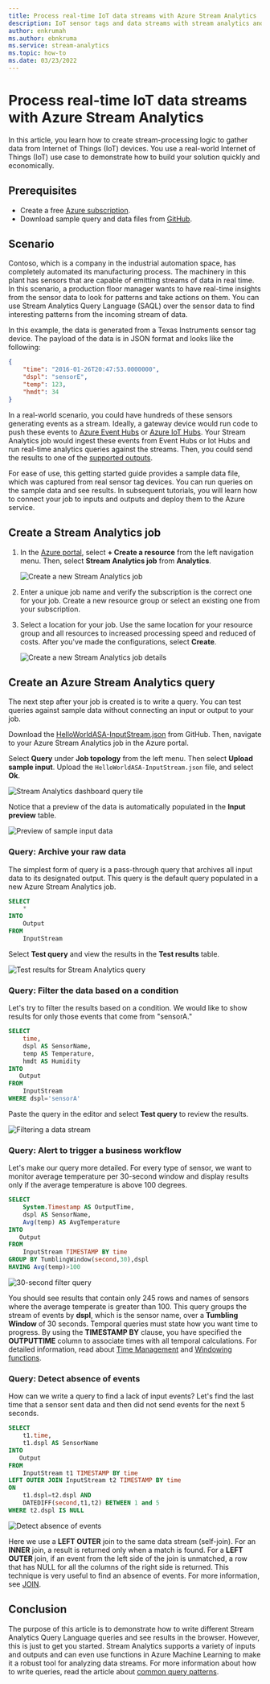 ```yaml
---
title: Process real-time IoT data streams with Azure Stream Analytics
description: IoT sensor tags and data streams with stream analytics and real-time data processing
author: enkrumah
ms.author: ebnkruma
ms.service: stream-analytics
ms.topic: how-to
ms.date: 03/23/2022
---
```

# Process real-time IoT data streams with Azure Stream Analytics

In this article, you learn how to create stream-processing logic to gather data from Internet of Things (IoT) devices. You use a real-world Internet of Things (IoT) use case to demonstrate how to build your solution quickly and economically.

## Prerequisites

* Create a free [Azure subscription](https://azure.microsoft.com/pricing/free-trial/).
* Download sample query and data files from [GitHub](https://aka.ms/azure-stream-analytics-get-started-iot).

## Scenario

Contoso, which is a company in the industrial automation space, has completely automated its manufacturing process. The machinery in this plant has sensors that are capable of emitting streams of data in real time. In this scenario, a production floor manager wants to have real-time insights from the sensor data to look for patterns and take actions on them. You can use Stream Analytics Query Language (SAQL) over the sensor data to find interesting patterns from the incoming stream of data.

In this example, the data is generated from a Texas Instruments sensor tag device. The payload of the data is in JSON format and looks like the following:

```json
{
    "time": "2016-01-26T20:47:53.0000000",  
    "dspl": "sensorE",  
    "temp": 123,  
    "hmdt": 34  
}  
```

In a real-world scenario, you could have hundreds of these sensors generating events as a stream. Ideally, a gateway device would run code to push these events to [Azure Event Hubs](https://azure.microsoft.com/services/event-hubs/) or [Azure IoT Hubs](https://azure.microsoft.com/services/iot-hub/). Your Stream Analytics job would ingest these events from Event Hubs or Iot Hubs and run real-time analytics queries against the streams. Then, you could send the results to one of the [supported outputs](stream-analytics-define-outputs.md).

For ease of use, this getting started guide provides a sample data file, which was captured from real sensor tag devices. You can run queries on the sample data and see results. In subsequent tutorials, you will learn how to connect your job to inputs and outputs and deploy them to the Azure service.

## Create a Stream Analytics job

1. In the [Azure portal](https://portal.azure.com), select **+ Create a resource** from the left navigation menu. Then, select **Stream Analytics job** from **Analytics**.
   
    ![Create a new Stream Analytics job](./media/stream-analytics-get-started-with-iot-devices/stream-analytics-get-started-with-iot-devices-02.png)

1. Enter a unique job name and verify the subscription is the correct one for your job. Create a new resource group or select an existing one from your subscription.

1. Select a location for your job. Use the same location for your resource group and all resources to increased processing speed and reduced of costs. After you've made the configurations, select **Create**.
   
    ![Create a new Stream Analytics job details](./media/stream-analytics-get-started-with-iot-devices/stream-analytics-get-started-with-iot-devices-03.png)

## Create an Azure Stream Analytics query
The next step after your job is created is to write a query. You can test queries against sample data without connecting an input or output to your job.

Download the [HelloWorldASA-InputStream.json](https://github.com/Azure/azure-stream-analytics/blob/master/Samples/GettingStarted/HelloWorldASA-InputStream.json
) from GitHub. Then, navigate to your Azure Stream Analytics job in the Azure portal.

Select **Query** under **Job topology** from the left menu. Then select **Upload sample input**. Upload the `HelloWorldASA-InputStream.json` file, and select **Ok**.

![Stream Analytics dashboard query tile](./media/stream-analytics-get-started-with-iot-devices/stream-analytics-get-started-with-iot-devices-05.png)

Notice that a preview of the data is automatically populated in the **Input preview** table.

![Preview of sample input data](./media/stream-analytics-get-started-with-iot-devices/input-preview.png)

### Query: Archive your raw data

The simplest form of query is a pass-through query that archives all input data to its designated output. This query is the default query populated in a new Azure Stream Analytics job.

```sql
SELECT 
    *
INTO
    Output
FROM
    InputStream
```

Select **Test query** and view the results in the **Test results** table.

![Test results for Stream Analytics query](./media/stream-analytics-get-started-with-iot-devices/stream-analytics-get-started-with-iot-devices-07.png)

### Query: Filter the data based on a condition

Let's try to filter the results based on a condition. We would like to show results for only those events that come from "sensorA."

```sql
SELECT 
    time,
    dspl AS SensorName,
    temp AS Temperature,
    hmdt AS Humidity
INTO
   Output
FROM
    InputStream
WHERE dspl='sensorA'
```

Paste the query in the editor and select **Test query** to review the results.

![Filtering a data stream](./media/stream-analytics-get-started-with-iot-devices/stream-analytics-get-started-with-iot-devices-08.png)

### Query: Alert to trigger a business workflow

Let's make our query more detailed. For every type of sensor, we want to monitor average temperature per 30-second window and display results only if the average temperature is above 100 degrees.

```sql
SELECT 
    System.Timestamp AS OutputTime,
    dspl AS SensorName,
    Avg(temp) AS AvgTemperature
INTO
   Output
FROM
    InputStream TIMESTAMP BY time
GROUP BY TumblingWindow(second,30),dspl
HAVING Avg(temp)>100
```

![30-second filter query](./media/stream-analytics-get-started-with-iot-devices/stream-analytics-get-started-with-iot-devices-10.png)

You should see results that contain only 245 rows and names of sensors where the average temperate is greater than 100. This query groups the stream of events by **dspl**, which is the sensor name, over a **Tumbling Window** of 30 seconds. Temporal queries must state how you want time to progress. By using the **TIMESTAMP BY** clause, you have specified the **OUTPUTTIME** column to associate times with all temporal calculations. For detailed information, read about [Time Management](/stream-analytics-query/time-management-azure-stream-analytics) and [Windowing functions](/stream-analytics-query/windowing-azure-stream-analytics).

### Query: Detect absence of events

How can we write a query to find a lack of input events? Let's find the last time that a sensor sent data and then did not send events for the next 5 seconds.

```sql
SELECT 
    t1.time,
    t1.dspl AS SensorName
INTO
   Output
FROM
    InputStream t1 TIMESTAMP BY time
LEFT OUTER JOIN InputStream t2 TIMESTAMP BY time
ON
    t1.dspl=t2.dspl AND
    DATEDIFF(second,t1,t2) BETWEEN 1 and 5
WHERE t2.dspl IS NULL
```

![Detect absence of events](./media/stream-analytics-get-started-with-iot-devices/stream-analytics-get-started-with-iot-devices-11.png)

Here we use a **LEFT OUTER** join to the same data stream (self-join). For an **INNER** join, a result is returned only when a match is found.  For a **LEFT OUTER** join, if an event from the left side of the join is unmatched, a row that has NULL for all the columns of the right side is returned. This technique is very useful to find an absence of events. For more information, see [JOIN](/stream-analytics-query/join-azure-stream-analytics).

## Conclusion

The purpose of this article is to demonstrate how to write different Stream Analytics Query Language queries and see results in the browser. However, this is just to get you started. Stream Analytics supports a variety of inputs and outputs and can even use functions in Azure Machine Learning to make it a robust tool for analyzing data streams. For more information about how to write queries, read the article about [common query patterns](stream-analytics-stream-analytics-query-patterns.md).
